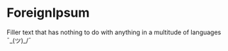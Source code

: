 # ForeignIpsum
Filler text that has nothing to do with anything in a multitude of languages ¯\_(ツ)_/¯
